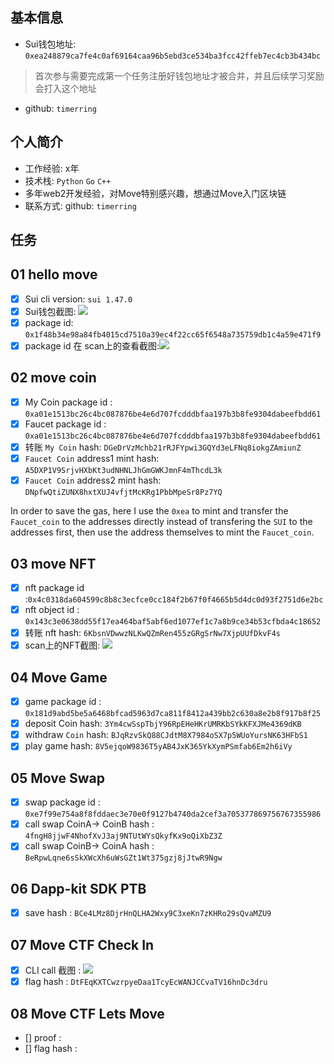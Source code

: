 ## 基本信息
- Sui钱包地址: `0xea248879ca7fe4c0af69164caa96b5ebd3ce534ba3fcc42ffeb7ec4cb3b434bc`
> 首次参与需要完成第一个任务注册好钱包地址才被合并，并且后续学习奖励会打入这个地址
- github: `timerring`

## 个人简介
- 工作经验: x年
- 技术栈: `Python` `Go` `C++`
- 多年web2开发经验，对Move特别感兴趣，想通过Move入门区块链
- 联系方式: github: `timerring` 

## 任务

##   01 hello move  
- [x] Sui cli version: `sui 1.47.0`
- [x] Sui钱包截图: ![](https://cdn.jsdelivr.net/gh/timerring/scratchpad2023/2024/2025-04-16-16-30-26.png)
- [x] package id: `0x1f48b34e98a84fb4015cd7510a39ec4f22cc65f6548a735759db1c4a59e471f9`
- [x] package id 在 scan上的查看截图:![](https://cdn.jsdelivr.net/gh/timerring/scratchpad2023/2024/2025-04-16-16-41-12.png)

##   02 move coin
- [x] My Coin package id : `0xa01e1513bc26c4bc087876be4e6d707fcdddbfaa197b3b8fe9304dabeefbdd61`
- [x] Faucet package id : `0xa01e1513bc26c4bc087876be4e6d707fcdddbfaa197b3b8fe9304dabeefbdd61`
- [x] 转账 `My Coin` hash: `DGeDrVzMchb21rRJFYpwi3GQYd3eLFNq8iokgZAmiunZ`
- [x] `Faucet Coin` address1 mint hash: `A5DXP1V9SrjvHXbKt3udNHNLJhGmGWKJmnF4mThcdL3k`
- [x] `Faucet Coin` address2 mint hash: `DNpfwQtiZUNX8hxtXUJ4vfjtMcKRg1PbbMpeSr8Pz7YQ`

In order to save the gas, here I use the `0xea` to mint and transfer the `Faucet_coin` to the addresses directly instead of transfering the `SUI` to the addresses first, then use the address themselves to mint the `Faucet_coin`.

##   03 move NFT
- [x] nft package id :`0x4c0318da604599c8b8c3ecfce0cc184f2b67f0f4665b5d4dc0d93f2751d6e2bc`
- [x] nft object id : `0x143c3e0638dd55f17ea464baf5abf6ed1077ef1c7a8b9ce34b53cfbda4c18652`
- [x] 转账 nft  hash: `6KbsnVDwwzNLKwQZmRen455zGRgSrNw7XjpUUfDkvF4s`
- [x] scan上的NFT截图: ![](https://cdn.jsdelivr.net/gh/timerring/scratchpad2023/2024/2025-04-17-13-21-18.png)

##   04 Move Game
- [x] game package id : `0x181d9abd5be5a6468bfcad5963d7ca811f8412a439bb2c630a8e2b8f917b8f25`
- [x] deposit Coin hash: `3Ym4cwSspTbjY96RpEHeHKrUMRKbSYkKFXJMe4369dKB`
- [x] withdraw `Coin` hash: `BJqRzvSkQ88CJdtM8X7984oSX7p5WUoYursNK63HFbS1`
- [x] play game hash: `8V5ejqoW9836T5yAB4JxK365YkXymPSmfab6Em2h6iVy`

##   05 Move Swap
- [x] swap package id : `0xe7f99e754a8f8fddaec3e70e0f9127b4740da2cef3a705377869756767355986`
- [x] call swap CoinA-> CoinB  hash : `4fngH8jjwF4NhofXvJ3aj9NTUtWYsQkyfKx9oQiXbZ3Z`
- [x] call swap CoinB-> CoinA  hash : `BeRpwLqne6sSkXWcXh6uWsGZt1Wt375gzj8jJtwR9Ngw`

##   06 Dapp-kit SDK PTB
- [x] save hash : `BCe4LMz8DjrHnQLHA2Wxy9C3xeKn7zKHRo29sQvaMZU9`

##   07 Move CTF Check In
- [x] CLI call 截图 : ![](https://cdn.jsdelivr.net/gh/timerring/scratchpad2023/2024/2025-04-17-19-45-48.png)
- [x] flag hash : `DtFEqKXTCwzrpyeDaa1TcyEcWANJCCvaTV16hnDc3dru`

##   08 Move CTF Lets Move
- [] proof : 
- [] flag hash :

